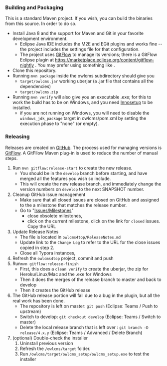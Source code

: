 ### Building and Packaging

This is a standard Maven project.  If you wish, you can build the binaries from this source.
In order to do so.

- Install Java 8 and the support for Maven and Git in your favorite development environment. 
  - Eclipse Java IDE includes the M2E and EGit plugins and works fine -- the project includes the settings file for that configuration.
  - The project uses [GitFlow](https://www.atlassian.com/git/tutorials/comparing-workflows/gitflow-workflow) to manage its versions; there is a GitFlow Eclipse plugin at https://marketplace.eclipse.org/content/gitflow-nightly .  You may prefer using something like [](https://www.sourcetreeapp.com/).
- Clone this repository.
- Running ``mvn package`` inside the owlcms subdirectory should give you 
  - `target/owlcms.jar` working  uberjar (a .jar file that contains all the dependencies)
  -  `target/owlcms.zip`
- Running `mvn verify` will also give you an executable .exe; for this to work the build has to be on Windows, and you need [Innosetup](http://www.jrsoftware.org/isinfo.php) to be installed.
  - if you are not running on Windows, you will need to disable the `windows_jdk_package` target in owlcms/pom.xml by setting the execution phase to "none" (or empty).


### Releasing

Releases are created on [GitHub](https://help.github.com/en/articles/creating-releases).  The process used for managing versions is [GitFlow](https://www.atlassian.com/git/tutorials/comparing-workflows/gitflow-workflow).  A GitFllow Maven plug-in is used to reduce the number of manual steps.

1. Run `mvn gitflow:release-start` to create the new release.
   - You should be in the `develop`  branch before starting, and have merged all the features you wish so include.
   - This will create the new release branch, and immediately change the version numbers on `develop` to the next SNAPSHOT number.
2. Cleanup GitHub issue management
   - Make sure that all closed issues are closed on GitHub and assigned to the a milestone that matches the release number.
   - Go to "[Issues/Milestones](Issues/Milestones)"
     -  close obsolete milestones,
     -  click on the current milestone, click on the link for `closed` issues.  Copy the URL
3. Update Release Notes
   - The file is located in `owlcms4top/ReleaseNotes.md`
   - Update link to the  `Change Log` to refer to the URL for the close issues copied in step 2.
   - Close all Typora instances, 
4. Refresh the `owlcms4top`  project, commit and push
5. Run`mvn gitflow:release-finish`
   - First, this does a `clean verify` to create the uberjar, the zip for Heroku/Linux/Mac and the .exe for Windows
   - Then it does the merges of the release branch to master and back to develop
   - Then it creates the GitHub release
6. The GitHub release portion will fail due to a bug in the plugin, but all the real work has been done.
   - The repository is left on master:  `git push` (Eclipse: Teams / Push to upstream)
   - Switch to develop: `git checkout develop` (Eclipse: Teams / Switch to master)
   - Delete the local release branch that is left over : `git branch -D release/4.x.y`  (Eclipse: Teams / Advanced / Delete Branch)
7. (optional) Double-check the installer
   1. Uninstall previous version
   2. Refresh the `/owlcms/target` folder.  
   3. Run `/owlcms/target/owlcms_setup/owlcms_setup.exe` to test the installer